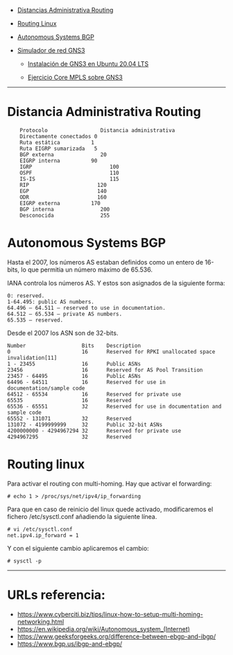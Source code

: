 
- [Distancias Administrativa Routing](#distancia-administrativa-routing)

- [Routing Linux](#routing-linux)

- [Autonomous Systems BGP](#autonomous-systems-bgp)

- [Simulador de red GNS3](./routing-instalacion-gns3.md)  

  - [Instalación de GNS3 en Ubuntu 20.04 LTS](./routing-instalacion-gns3.md)       
 
  - [Ejercicio Core MPLS sobre GNS3](./routing-ejercicio-mpls-sobre-gns3.md)        

***

# Distancia Administrativa Routing

        Protocolo	              Distancia administrativa
        Directamente conectados	0
        Ruta estática	       1
        Ruta EIGRP sumarizada	5
        BGP externa	              20
        EIGRP interna	       90
        IGRP	                     100
        OSPF	                     110
        IS-IS	                     115
        RIP	                     120
        EGP	                     140
        ODR	                     160
        EIGRP externa	       170
        BGP interna	              200
        Desconocida	              255

# Autonomous Systems BGP

Hasta el 2007, los números AS estaban definidos como un entero de 16-bits, lo que permitia un número máximo de 65.536.

IANA controla los números AS. Y estos son asignados de la siguiente forma:

    0: reserved.
    1-64.495: public AS numbers.
    64.496 – 64.511 – reserved to use in documentation.
    64.512 – 65.534 – private AS numbers.
    65.535 – reserved.

Desde el 2007 los ASN son de 32-bits.

    Number	                Bits	Description	
    0	                    16	    Reserved for RPKI unallocated space invalidation[11]
    1 - 23455	            16	    Public ASNs	
    23456	                16	    Reserved for AS Pool Transition	
    23457 - 64495	        16	    Public ASNs	
    64496 - 64511	        16	    Reserved for use in documentation/sample code	
    64512 - 65534	        16	    Reserved for private use	
    65535	                16	    Reserved	
    65536 - 65551	        32	    Reserved for use in documentation and sample code	
    65552 - 131071	        32	    Reserved	
    131072 - 4199999999     32	    Public 32-bit ASNs	
    4200000000 - 4294967294	32	    Reserved for private use	
    4294967295	            32	    Reserved	



# Routing linux

Para activar el routing con multi-homing. Hay que activar el forwarding:

    # echo 1 > /proc/sys/net/ipv4/ip_forwarding

Para que en caso de reinicio del linux quede activado, modificaremos el fichero /etc/sysctl.conf añadiendo la siguiente línea.

    # vi /etc/sysctl.conf
    net.ipv4.ip_forward = 1

Y con el siguiente cambio aplicaremos el cambio:

    # sysctl -p


***

# URLs referencia:
- https://www.cyberciti.biz/tips/linux-how-to-setup-multi-homing-networking.html
- https://en.wikipedia.org/wiki/Autonomous_system_(Internet)
- https://www.geeksforgeeks.org/difference-between-ebgp-and-ibgp/
- https://www.bgp.us/ibgp-and-ebgp/


